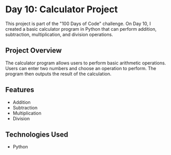 # Day 10: Calculator Project

This project is part of the "100 Days of Code" challenge. On Day 10, I created a basic calculator program in Python that can perform addition, subtraction, multiplication, and division operations.

## Project Overview

The calculator program allows users to perform basic arithmetic operations. Users can enter two numbers and choose an operation to perform. The program then outputs the result of the calculation.

## Features

- Addition
- Subtraction
- Multiplication
- Division

## Technologies Used

- Python

